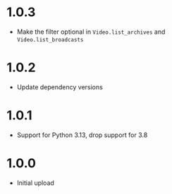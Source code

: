 # 1.0.3
- Make the filter optional in `Video.list_archives` and `Video.list_broadcasts`

# 1.0.2
- Update dependency versions

# 1.0.1
- Support for Python 3.13, drop support for 3.8

# 1.0.0
- Initial upload
